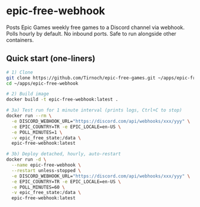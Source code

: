 # epic-free-webhook

Posts Epic Games weekly free games to a Discord channel via webhook. Polls hourly by default. No inbound ports. Safe to run alongside other containers.

## Quick start (one-liners)

```bash
# 1) Clone
git clone https://github.com/Tirnoch/epic-free-games.git ~/apps/epic-free-webhook
cd ~/apps/epic-free-webhook

# 2) Build image
docker build -t epic-free-webhook:latest .

# 3a) Test run for 1 minute interval (prints logs, Ctrl+C to stop)
docker run --rm \
  -e DISCORD_WEBHOOK_URL="https://discord.com/api/webhooks/xxx/yyy" \
  -e EPIC_COUNTRY=TR -e EPIC_LOCALE=en-US \
  -e POLL_MINUTES=1 \
  -v epic_free_state:/data \
  epic-free-webhook:latest

# 3b) Deploy detached, hourly, auto-restart
docker run -d \
  --name epic-free-webhook \
  --restart unless-stopped \
  -e DISCORD_WEBHOOK_URL="https://discord.com/api/webhooks/xxx/yyy" \
  -e EPIC_COUNTRY=TR -e EPIC_LOCALE=en-US \
  -e POLL_MINUTES=60 \
  -v epic_free_state:/data \
  epic-free-webhook:latest
```
